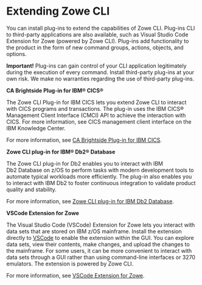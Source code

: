 # Extending Zowe CLI

You can install plug-ins to extend the capabilities of Zowe CLI. Plug-ins CLI to third-party applications are also available, such as Visual Studio Code Extension for Zowe (powered by Zowe CLI). Plug-ins add functionality to the product in the form of new command groups, actions, objects, and options. 

**Important!** Plug-ins can gain control of your CLI application legitimately during the execution of every command. Install third-party plug-ins at your own risk. We make no warranties regarding the use of third-party plug-ins.

**CA Brightside Plug-in for IBM® CICS®**

The Zowe CLI Plug-in for IBM CICS lets you extend Zowe CLI to interact with CICS programs and transactions. The plug-in uses the IBM CICS® Management Client Interface (CMCI) API to achieve the interaction with CICS. For more information, see CICS management client interface on the IBM Knowledge Center.

For more information, see [CA Brightside Plug-in for IBM CICS](cli-cicsplugin.md).

**Zowe CLI plug-in for IBM® Db2® Database**

The Zowe CLI plug-in for Db2 enables you to interact with IBM Db2 Database on z/OS to perform tasks with modern development tools to automate typical workloads more efficiently. The plug-in also enables you to interact with IBM Db2 to foster continuous integration to validate product quality and stability.

For more information, see [Zowe CLI plug-in for IBM Db2 Database](cli-db2plugin.md).

**VSCode Extension for Zowe** 

The Visual Studio Code (VSCode) Extension for Zowe lets you interact with data sets that are stored on IBM z/OS mainframe. Install the extension directly to [VSCode](https://code.visualstudio.com/) to enable the extension within the GUI. You can explore data sets, view their contents, make changes, and upload the changes to the mainframe. For some users, it can be more convenient to interact with data sets through a GUI rather than using command-line interfaces or 3270 emulators. The extension is powered by Zowe CLI.

For more information, see [VSCode Extension for Zowe](cli-vscodeplugin.md).
